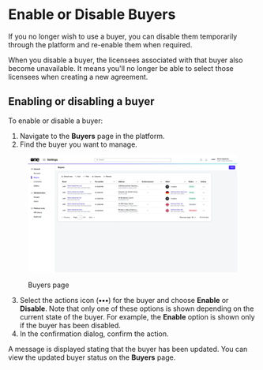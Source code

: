 # Enable or Disable Buyers

If you no longer wish to use a buyer, you can disable them temporarily through the platform and re-enable them when required.&#x20;

When you disable a buyer, the licensees associated with that buyer also become unavailable. It means you'll no longer be able to select those licensees when creating a new agreement.&#x20;

## Enabling or disabling a buyer

To enable or disable a buyer:

1. Navigate to the **Buyers** page in the platform.&#x20;
2. Find the buyer you want to manage.

<figure><img src="../../../.gitbook/assets/BuyersPage.png" alt=""><figcaption><p>Buyers page</p></figcaption></figure>

3. Select the actions icon (**•••**) for the buyer and choose **Enable** or **Disable**. Note that only one of these options is shown depending on the current state of the buyer. For example, the **Enable** option is shown only if the buyer has been disabled.&#x20;
4. In the confirmation dialog, confirm the action.

A message is displayed stating that the buyer has been updated. You can view the updated buyer status on the **Buyers** page.
